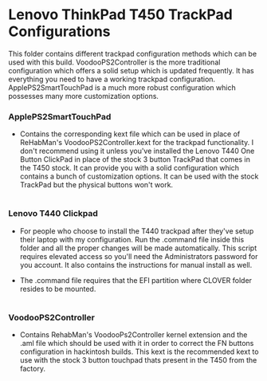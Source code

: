 # Lenovo ThinkPad T450 TrackPad Configurations

This folder contains different trackpad configuration methods which can be used with this build. VoodooPS2Controller is the more traditional configuration which offers a solid setup which is updated frequently. It has everything you need to have a working trackpad configuration. ApplePS2SmartTouchPad is a much more robust configuration which possesses many more customization options. 

### ApplePS2SmartTouchPad

- Contains the corresponding kext file which can be used in place of ReHabMan's VoodooPS2Controller.kext for the trackpad functionality. I don't recommend using it unless you've installed the Lenovo T440 One Button ClickPad in place of the stock 3 button TrackPad that comes in the T450 stock. It can provide you with a solid configuration which contains a bunch of customization options. It can be used with the stock TrackPad but the physical buttons won't work.

#

### Lenovo T440 Clickpad

- For people who choose to install the T440 trackpad after they've setup their laptop with my configuration. Run the .command file inside this folder and all the proper changes will be made automatically. This script requires elevated access so you'll need the Administrators password for you account. It also contains the instructions for manual install as well.

- The .command file requires that the EFI partition where CLOVER folder resides to be mounted.

# 

### VoodooPS2Controller

- Contains RehabMan's VoodooPs2Controller kernel extension and the .aml file which should be used with it in order to correct the FN buttons configuration in hackintosh builds. This kext is the recommended kext to use with the stock 3 button touchpad thats present in the T450 from the factory.

